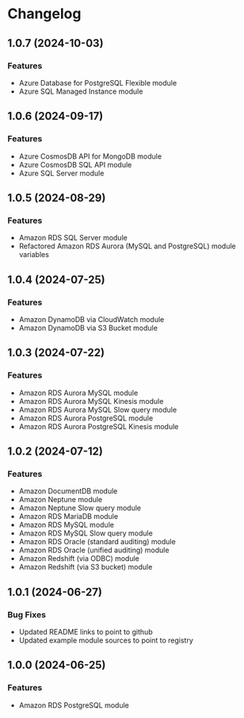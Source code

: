 # Changelog

## 1.0.7 (2024-10-03)

### Features
- Azure Database for PostgreSQL Flexible module
- Azure SQL Managed Instance module

## 1.0.6 (2024-09-17)

### Features
- Azure CosmosDB API for MongoDB module
- Azure CosmosDB SQL API module
- Azure SQL Server module

## 1.0.5 (2024-08-29)

### Features
- Amazon RDS SQL Server module
- Refactored Amazon RDS Aurora (MySQL and PostgreSQL) module variables

## 1.0.4 (2024-07-25)

### Features
- Amazon DynamoDB via CloudWatch module
- Amazon DynamoDB via S3 Bucket module

## 1.0.3 (2024-07-22)

### Features
- Amazon RDS Aurora MySQL module
- Amazon RDS Aurora MySQL Kinesis module
- Amazon RDS Aurora MySQL Slow query module
- Amazon RDS Aurora PostgreSQL module
- Amazon RDS Aurora PostgreSQL Kinesis module

## 1.0.2 (2024-07-12)

### Features
- Amazon DocumentDB module
- Amazon Neptune module
- Amazon Neptune Slow query module
- Amazon RDS MariaDB module
- Amazon RDS MySQL module
- Amazon RDS MySQL Slow query module
- Amazon RDS Oracle (standard auditing) module
- Amazon RDS Oracle (unified auditing) module
- Amazon Redshift (via ODBC) module
- Amazon Redshift (via S3 bucket) module

## 1.0.1 (2024-06-27)

### Bug Fixes
- Updated README links to point to github
- Updated example module sources to point to registry

## 1.0.0 (2024-06-25)

### Features
- Amazon RDS PostgreSQL module
